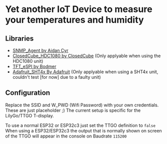 # Yet another IoT Device to measure your temperatures and humidity

## Libraries
 - [SNMP_Agent by Aidan Cyr](https://github.com/0neblock/Arduino_SNMP)
 - [ClosedCube_HDC1080 by ClosedCube](https://github.com/closedcube/ClosedCube_HDC1080_Arduino) (Only applyable when using the HDC1080 unit)
 - [TFT_eSPI by Bodmer](https://github.com/Bodmer/TFT_eSPI)
 - [Adafruit_SHT4x By Adafruit](https://github.com/adafruit/Adafruit_SHT4x) (Only applyable when using a SHT4x unit, couldn't test [for now] due to a faulty unit)

## Configuration
Replace the SSID and W_PWD (Wifi Password) with your own credentials. These are just placeholder ;)
The current setup is specific for the LilyGo/TTGO T-display.

To use a normal ESP32 or ESP32c3 just set the TTGO definition to `false`
When using a ESP32/ESP32c3 the output that is normally shown on screen of the TTGO will appear in the console on Baudrate `115200`
